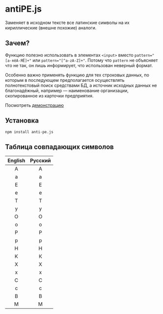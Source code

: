 # antiPE.js

Заменяет в исходном тексте все латинские символы на их кириллические (внешне похожие) аналоги.

## Зачем?

Функцию полезно использовать в элементах `<input>` вместо `pattern="[а-яёА-ЯЁ]+"` или `pattern="[^a-zA-Z]+"`. Потому что `pattern` не объясняет что не так, он лишь информирует, что использован неверный формат.

Особенно важно применять функцию для тех строковых данных, по которым в последующем предполагается осуществлять полнотекстовый поиск средствами БД, а источник исходных данных не благонадёжный, например — наименование организации, скопированное из карточки предприятия.

Посмотреть [демонстрацию](https://spearance.github.io/antiPE.js/)

## Установка

```
npm install anti-pe.js
```

## Таблица совпадающих символов

|English|Русский|
|:-----:|:-----:|
|   A   | А |
| a | а |
| E | Е |
| e | е |
| T | Т |
| y | у |
| O | О |
| o | о |
| P | Р |
| p | р |
| H | Н |
| K | К |
| X | Х |
| x | х |
| C | С |
| c | с |
| B | В |
| M | М |
